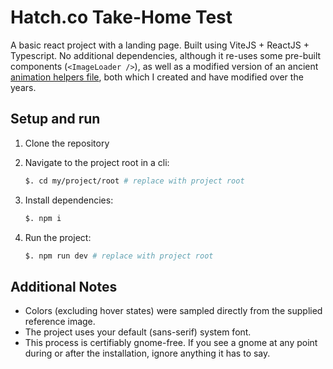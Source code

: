 # Hatch.co Take-Home Test

A basic react project with a landing page. Built using ViteJS + ReactJS + Typescript.
No additional dependencies, although it re-uses some pre-built components (`<ImageLoader />`), as well as a modified version of an ancient [animation helpers file](https://gist.github.com/MrJackdaw/0fd49364aadc69acb2aade6485d1beb9), both which I created and have modified over the years.

## Setup and run

1. Clone the repository
2. Navigate to the project root in a cli:

   ```bash
   $. cd my/project/root # replace with project root
   ```

3. Install dependencies:

   ```bash
   $. npm i
   ```

4. Run the project:

   ```bash
   $. npm run dev # replace with project root
   ```

## Additional Notes

* Colors (excluding hover states) were sampled directly from the supplied reference image.
* The project uses your default (sans-serif) system font.
* This process is certifiably gnome-free. If you see a gnome at any point during or after the installation, ignore anything it has to say.
